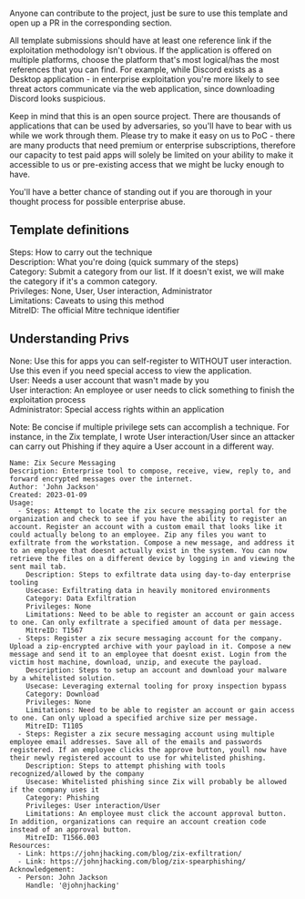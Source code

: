 
Anyone can contribute to the project, just be sure to use this template and open up a PR in the corresponding section. 

All template submissions should have at least one reference link if the exploitation methodology isn't obvious. If the application is offered on multiple platforms, choose the platform that's most logical/has the most references that you can find. For example, while Discord exists as a Desktop application - in enterprise exploitation you're more likely to see threat actors communicate via the web application, since downloading Discord looks suspicious.

Keep in mind that this is an open source project. There are thousands of applications that can be used by adversaries, so you'll have to bear with us while
we work through them. Please try to make it easy on us to PoC - there are many products that need premium or enterprise subscriptions, therefore our
capacity to test paid apps will solely be limited on your ability to make it accessible to us or pre-existing access that we might be lucky enough to have.

You'll have a better chance of standing out if you are thorough in your thought process for possible enterprise abuse. 

## Template definitions
Steps: How to carry out the technique\
Description: What you're doing (quick summary of the steps)\
Category: Submit a category from our list. If it doesn't exist, we will make the category if it's a common category.\
Privileges: None, User, User interaction, Administrator\
Limitations: Caveats to using this method\
MitreID: The official Mitre technique identifier

## Understanding Privs
None: Use this for apps you can self-register to WITHOUT user interaction. Use this even if you need special access to view the application.\
User: Needs a user account that wasn't made by you\
User interaction: An employee or user needs to click something to finish the exploitation process\
Administrator: Special access rights within an application

Note: Be concise if multiple privilege sets can accomplish a technique. For instance, in the Zix template, I wrote User interaction/User since
an attacker can carry out Phishing if they aquire a User account in a different way.

```
Name: Zix Secure Messaging
Description: Enterprise tool to compose, receive, view, reply to, and forward encrypted messages over the internet. 
Author: 'John Jackson'
Created: 2023-01-09
Usage:
  - Steps: Attempt to locate the zix secure messaging portal for the organization and check to see if you have the ability to register an account. Register an account with a custom email that looks like it could actually belong to an employee. Zip any files you want to exfiltrate from the workstation. Compose a new message, and address it to an employee that doesnt actually exist in the system. You can now retrieve the files on a different device by logging in and viewing the sent mail tab.
    Description: Steps to exfiltrate data using day-to-day enterprise tooling
    Usecase: Exfiltrating data in heavily monitored environments
    Category: Data Exfiltration
    Privileges: None
    Limitations: Need to be able to register an account or gain access to one. Can only exfiltrate a specified amount of data per message.
    MitreID: T1567
  - Steps: Register a zix secure messaging account for the company. Upload a zip-encrypted archive with your payload in it. Compose a new message and send it to an employee that doesnt exist. Login from the victim host machine, download, unzip, and execute the payload. 
    Description: Steps to setup an account and download your malware by a whitelisted solution.
    Usecase: Leveraging external tooling for proxy inspection bypass
    Category: Download
    Privileges: None
    Limitations: Need to be able to register an account or gain access to one. Can only upload a specified archive size per message.
    MitreID: T1105
  - Steps: Register a zix secure messaging account using multiple employee email addresses. Save all of the emails and passwords registered. If an employee clicks the approve button, youll now have their newly registered account to use for whitelisted phishing. 
    Description: Steps to attempt phishing with tools recognized/allowed by the company
    Usecase: Whitelisted phishing since Zix will probably be allowed if the company uses it
    Category: Phishing
    Privileges: User interaction/User
    Limitations: An employee must click the account approval button. In addition, organizations can require an account creation code instead of an approval button.
    MitreID: T1566.003
Resources:
  - Link: https://johnjhacking.com/blog/zix-exfiltration/
  - Link: https://johnjhacking.com/blog/zix-spearphishing/
Acknowledgement:
  - Person: John Jackson
    Handle: '@johnjhacking'
```
